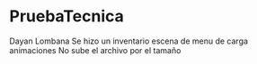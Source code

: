 # PruebaTecnica
Dayan Lombana 
Se hizo un inventario
escena de menu de carga 
animaciones 
No sube el archivo por el tamaño
